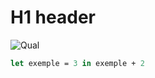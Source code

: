 # H1 header
![Qual](https://github.com/user-attachments/assets/c83920ce-0bfd-48a1-b4b4-ee520721edf9)

```ocaml
let exemple = 3 in exemple + 2
```
